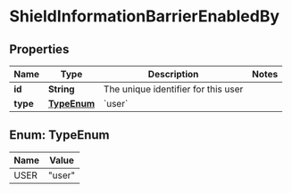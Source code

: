 

# ShieldInformationBarrierEnabledBy


## Properties

| Name | Type | Description | Notes |
|------------ | ------------- | ------------- | -------------|
|**id** | **String** | The unique identifier for this user |  |
|**type** | [**TypeEnum**](#TypeEnum) | &#x60;user&#x60; |  |



## Enum: TypeEnum

| Name | Value |
|---- | -----|
| USER | &quot;user&quot; |



